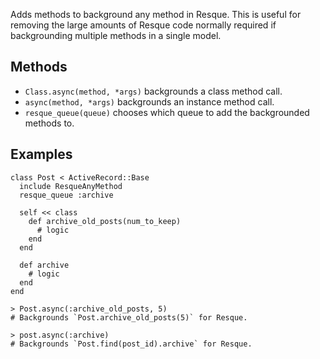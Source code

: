 Adds methods to background any method in Resque. This is useful
for removing the large amounts of Resque code normally required
if backgrounding multiple methods in a single model.

## Methods

* `Class.async(method, *args)` backgrounds a class method call.
* `async(method, *args)` backgrounds an instance method call.
* `resque_queue(queue)` chooses which queue to add the backgrounded methods to.

## Examples
    class Post < ActiveRecord::Base
      include ResqueAnyMethod
      resque_queue :archive

      self << class
        def archive_old_posts(num_to_keep)
          # logic
        end
      end

      def archive
        # logic
      end
    end

    > Post.async(:archive_old_posts, 5)
    # Backgrounds `Post.archive_old_posts(5)` for Resque.

    > post.async(:archive)
    # Backgrounds `Post.find(post_id).archive` for Resque.
